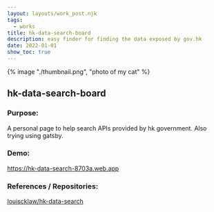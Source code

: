 ```yaml
---
layout: layouts/work_post.njk
tags:
  - works
title: hk-data-search-board
description: easy finder for finding the data exposed by gov.hk
date: 2022-01-01
show_toc: true
---
```


{% image "./thumbnail.png", "photo of my cat" %}


## hk-data-search-board

### Purpose:

A personal page to help search APIs provided by hk government. Also trying using gatsby.

### Demo:

<a href="//hk-data-search-8703a.web.app" class="flex flex-row gap-1 items-center" target="_blank" >
  <span class="underline">https://hk-data-search-8703a.web.app</span>
  <i class="fa-solid fa-up-right-from-square text-sm"></i>
</a>

### References / Repositories:

<a href="//travis-ci.com/github/louiscklaw/hk-data-search" class="flex flex-row gap-1 items-center" target="_blank">
  <span class="underline">louiscklaw/hk-data-search</span>
  <i class="fa-solid fa-up-right-from-square text-sm"></i>
</a>

